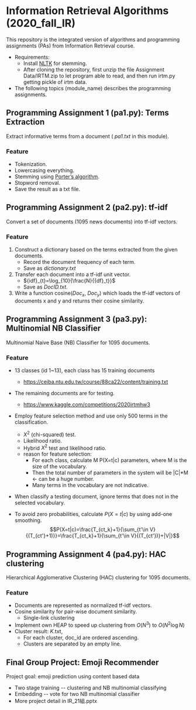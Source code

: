 # Information Retrieval Algorithms (2020_fall_IR)
This repository is the integrated version of algorithms and programming assignments (PAs) from Information Retrieval course.  
- Requirements: 
    - Install [NLTK](https://www.nltk.org/install.html) for stemming.
    - After cloning the repository, first unzip the file Assignment Data/IRTM.zip to let program able to read, and then run irtm.py getting pickle of irtm data.
- The following topics (module_name) describes the programming assignments.

## Programming Assignment 1 (pa1.py): Terms Extraction
Extract informative terms from a document ( *pa1.txt* in this module).
### Feature
- Tokenization.
- Lowercasing everything.
- Stemming using [Porter’s algorithm](https://tartarus.org/martin/PorterStemmer/).
- Stopword removal.
- Save the result as a txt file.

## Programming Assignment 2 (pa2.py): tf-idf
Convert a set of documents (1095 news documents) into tf-idf vectors.
### Feature
1. Construct a dictionary based on the terms extracted from the given documents.
    - Record the document frequency of each term.
    - Save as *dictionary.txt*
1. Transfer each document into a tf-idf unit vector. 
    - ${idf}_{t}=\log_{10}{\frac{N}{{df}_t}}$
    - Save as *DocID.txt*.
1. Write a function cosine($Doc_x$, $Doc_y$) which loads the tf-idf vectors of documents x and y and returns their cosine similarity.

## Programming Assignment 3 (pa3.py): Multinomial NB Classifier
Multinomial Naive Base (NB) Classifier for 1095 documents.
### Feature
- 13 classes (id 1~13), each class has 15 training documents
    - https://ceiba.ntu.edu.tw/course/88ca22/content/training.txt
- The remaining documents are for testing.
    - https://www.kaggle.com/competitions/2020irtmhw3

- Employ feature selection method and use only 500 terms in the classification.
    - $Χ^2$ (chi-squared) test.
    - Likelihood ratio.
    - Hybrid $Χ^2$ test and likelihood ratio.
    - reason for feature selection:
        - For each class, calculate M P(X=t|c) parameters, where M is the size of the vocabulary.
        - Then the total number of parameters in the system will be |C|*M &larr; can be a huge number.
        - Many terms in the vocabulary are not indicative.

- When classify a testing document, ignore terms that does not in the selected vocabulary.
- To avoid zero probabilities, calculate $P(X=t|c)$ by using add-one smoothing.
$$P(X=t|c)=\frac{T_{ct_k}+1}{\sum_{t'\in V}{(T_{ct'}+1)}}=\frac{T_{ct_k}+1}{\sum_{t'\in V}{(T_{ct'})}+|V|}$$

## Programming Assignment 4 (pa4.py): HAC clustering
Hierarchical Agglomerative Clustering (HAC) clustering for 1095 documents.
### Feature
- Documents are represented as normalized tf-idf vectors.
- Cosine similarity for pair-wise document similarity.
    - Single-link clustering
- Implement own HEAP to speed up clustering from $O(N^3)$  to  $O(N^2 \log{N})$
- Cluster result: *K*.txt, 
    - For each cluster, doc_id are ordered ascending.
    - Clusters are separated by an empty line.

## Final Group Project: Emoji Recommender
Project goal: emoji prediction using content based data  
- Two stage training -- clustering and NB multinomial classifying
- Embedding -- vote for two NB multinomial classifier
- More project detail in IR_21組.pptx